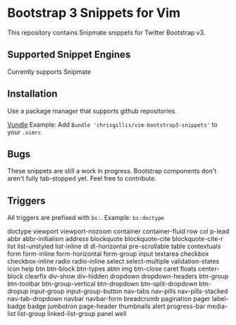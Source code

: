 Bootstrap 3 Snippets for Vim
=======================

This repository contains Snipmate snippets for Twitter Bootstrap v3.


Supported Snippet Engines
-------------------------
Currently supports Snipmate


Installation
------------
Use a package manager that supports github repositories.

[Vundle](https://github.com/gmarik/Vundle.vim) Example: 
Add `Bundle 'chrisgillis/vim-bootstrap3-snippets'` to your `.vimrc`


Bugs
----
These snippets are still a work in progress. Bootstrap components don't aren't fully tab-stopped yet. Feel free to contribute.


Triggers
--------
All triggers are prefixed with `bs:`. Example: `bs:doctype`

doctype
viewport
viewport-nozoom
container
container-fluid
row
col
p-lead
abbr
abbr-initialism
address
blockquote
blockquote-cite
blockquote-cite-r
list
list-unstyled
list-inline
dl
dl-horizontal
pre-scrollable
table
contextuals
form
form-inline
form-horizontal
form-group
input
textarea
checkbox
checkbox-inline
radio
radio-inline
select
select-multiple
validation-states
icon
help
btn
btn-block
btn-types
abtn
img
btn-close
caret
floats
center-block
clearfix
div-show
div-hidden
dropdown
dropdown-headers
btn-group
btn-toolbar
btn-group-vertical
btn-dropdown
btn-split-dropdown
btn-dropup
input-group
input-group-button
nav-tabs
nav-pills
nav-pills-stacked
nav-tab-dropdown
navbar
navbar-form
breadcrumb
pagination
pager
label-badge
badge
jumbotron
page-header
thumbnails
alert
progress-bar
media-list
list-group
linked-list-group
panel
well

